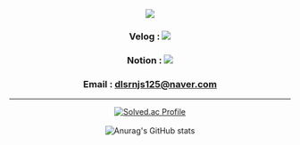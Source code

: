 <div align="center">
<img src="https://capsule-render.vercel.app/api?type=waving&color=timeGradient&height=200&section=header&text=inkwon's&nbsp;Github&fontSize=50" />

### Velog : <a href="https://velog.io/@dlsrnjs125"><img src="https://img.shields.io/badge/Velog-20C997?style=flat-square&logo=velog&logoColor=white"/></a> 
### Notion : <a href="https://dlsrnjs125.notion.site/inkwon-Hwang-8aa0da86b47749e0a69a3195de95e73e"><img src="https://img.shields.io/badge/Notion-000000?style=flat-square&logo=Notion&logoColor=white"/></a>    
### Email : dlsrnjs125@naver.com    
___
[![Solved.ac Profile](http://mazassumnida.wtf/api/v2/generate_badge?boj=dlsrnjs125)](https://solved.ac/dlsrnjs125/)
    <br/>
    <br/>
![Anurag's GitHub stats](https://github-readme-stats.vercel.app/api?username=dlsrnjs125&show_icons=true&theme=radical)
</div>
